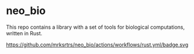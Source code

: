 # neo_bio

This repo contains a library with a set of tools for biological computations, written in Rust.

https://github.com/mrksrtrs/neo_bio/actions/workflows/rust.yml/badge.svg
